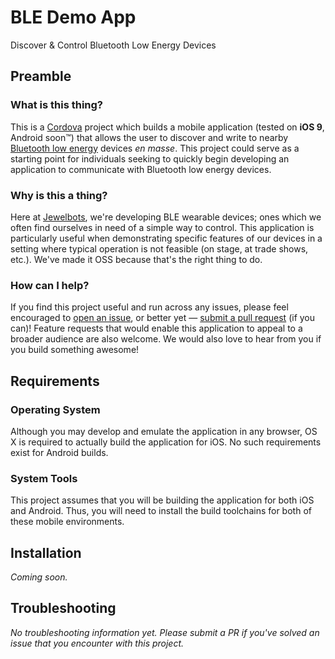 # BLE Demo App
Discover &amp; Control Bluetooth Low Energy Devices

## Preamble

### What is this thing?
This is a [Cordova](https://cordova.apache.org/) project which builds a mobile application (tested on __iOS 9__, Android soon™) that allows the user to discover and write to nearby [Bluetooth low energy](https://en.wikipedia.org/wiki/Bluetooth_low_energy) devices _en masse_. This project could serve as a starting point for individuals seeking to quickly begin developing an application to communicate with Bluetooth low energy devices.

### Why is this a thing?
Here at [Jewelbots](http://jewelbots.com/), we're developing BLE wearable devices; ones which we often find ourselves in need of a simple way to control. This application is particularly useful when demonstrating specific features of our devices in a setting where typical operation is not feasible (on stage, at trade shows, etc.). We've made it OSS because that's the right thing to do.

### How can I help?
If you find this project useful and run across any issues, please feel encouraged to [open an issue](https://github.com/Jewelbots/ble-demo-app/issues/new), or better yet — [submit a pull request](https://help.github.com/articles/using-pull-requests/) (if you can)! Feature requests that would enable this application to appeal to a broader audience are also welcome. We would also love to hear from you if you build something awesome!

## Requirements
### Operating System
Although you may develop and emulate the application in any browser, OS X is required to actually build the application for iOS. No such requirements exist for Android builds.
### System Tools
This project assumes that you will be building the application for both iOS and Android. Thus, you will need to install the build toolchains for both of these mobile environments.

## Installation
_Coming soon._
## Troubleshooting
_No troubleshooting information yet. Please submit a PR if you've solved an issue that you encounter with this project._
